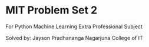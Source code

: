 # MIT Problem Set 2
For Python Machine Learning Extra Professional Subject

Solved by: Jayson Pradhananga
Nagarjuna College of IT
